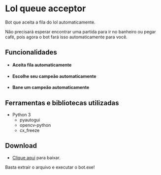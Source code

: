 # Lol queue acceptor
Bot que aceita a fila do lol automaticamente.

Não precisará esperar encontrar uma partida para ir no banheiro ou pegar café, pois agora o bot fará isso automaticamente para você.

## Funcionalidades
* #### Aceita fila automaticamente
* #### Escolhe seu campeão automaticamente
* #### Bane um campeão automaticamente


## Ferramentas e bibliotecas utilizadas
* Python 3
  * pyautogui
  * opencv-python
  * cx_freeze

## Download
* [Clique aqui](https://github.com/vitox013/bot-lol/releases/tag/v3.0.2) para baixar.

Basta extrair o arquivo e executar o bot.exe!
